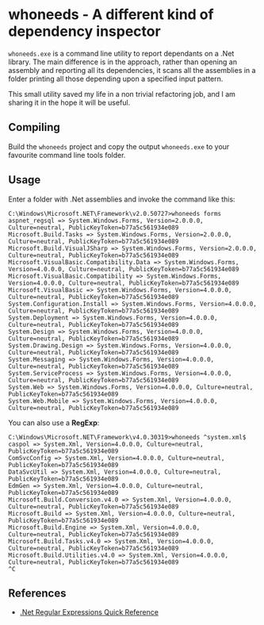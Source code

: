 # whoneeds - A different kind of dependency inspector

`whoneeds.exe` is a command line utility to report dependants on a .Net library.
The main difference is in the approach, rather than opening an assembly and
reporting all its dependencies, it scans all the assemblies in a folder printing
all those depending upon a specified input pattern.

This small utility saved my life in a non trivial refactoring job, and I am sharing
it in the hope it will be useful.

## Compiling

Build the `whoneeds` project and copy the output `whoneeds.exe` to your favourite
command line tools folder.

## Usage

Enter a folder with .Net assemblies and invoke the command like this:

```
C:\Windows\Microsoft.NET\Framework\v2.0.50727>whoneeds forms
aspnet_regsql => System.Windows.Forms, Version=2.0.0.0, Culture=neutral, PublicKeyToken=b77a5c561934e089
Microsoft.Build.Tasks => System.Windows.Forms, Version=2.0.0.0, Culture=neutral, PublicKeyToken=b77a5c561934e089
Microsoft.Build.VisualJSharp => System.Windows.Forms, Version=2.0.0.0, Culture=neutral, PublicKeyToken=b77a5c561934e089
Microsoft.VisualBasic.Compatibility.Data => System.Windows.Forms, Version=4.0.0.0, Culture=neutral, PublicKeyToken=b77a5c561934e089
Microsoft.VisualBasic.Compatibility => System.Windows.Forms, Version=4.0.0.0, Culture=neutral, PublicKeyToken=b77a5c561934e089
Microsoft.VisualBasic => System.Windows.Forms, Version=4.0.0.0, Culture=neutral, PublicKeyToken=b77a5c561934e089
System.Configuration.Install => System.Windows.Forms, Version=4.0.0.0, Culture=neutral, PublicKeyToken=b77a5c561934e089
System.Deployment => System.Windows.Forms, Version=4.0.0.0, Culture=neutral, PublicKeyToken=b77a5c561934e089
System.Design => System.Windows.Forms, Version=4.0.0.0, Culture=neutral, PublicKeyToken=b77a5c561934e089
System.Drawing.Design => System.Windows.Forms, Version=4.0.0.0, Culture=neutral, PublicKeyToken=b77a5c561934e089
System.Messaging => System.Windows.Forms, Version=4.0.0.0, Culture=neutral, PublicKeyToken=b77a5c561934e089
System.ServiceProcess => System.Windows.Forms, Version=4.0.0.0, Culture=neutral, PublicKeyToken=b77a5c561934e089
System.Web => System.Windows.Forms, Version=4.0.0.0, Culture=neutral, PublicKeyToken=b77a5c561934e089
System.Web.Mobile => System.Windows.Forms, Version=4.0.0.0, Culture=neutral, PublicKeyToken=b77a5c561934e089

```

You can also use a **RegExp**:

```
C:\Windows\Microsoft.NET\Framework\v4.0.30319>whoneeds ^system.xml$
caspol => System.Xml, Version=4.0.0.0, Culture=neutral, PublicKeyToken=b77a5c561934e089
ComSvcConfig => System.Xml, Version=4.0.0.0, Culture=neutral, PublicKeyToken=b77a5c561934e089
DataSvcUtil => System.Xml, Version=4.0.0.0, Culture=neutral, PublicKeyToken=b77a5c561934e089
EdmGen => System.Xml, Version=4.0.0.0, Culture=neutral, PublicKeyToken=b77a5c561934e089
Microsoft.Build.Conversion.v4.0 => System.Xml, Version=4.0.0.0, Culture=neutral, PublicKeyToken=b77a5c561934e089
Microsoft.Build => System.Xml, Version=4.0.0.0, Culture=neutral, PublicKeyToken=b77a5c561934e089
Microsoft.Build.Engine => System.Xml, Version=4.0.0.0, Culture=neutral, PublicKeyToken=b77a5c561934e089
Microsoft.Build.Tasks.v4.0 => System.Xml, Version=4.0.0.0, Culture=neutral, PublicKeyToken=b77a5c561934e089
Microsoft.Build.Utilities.v4.0 => System.Xml, Version=4.0.0.0, Culture=neutral, PublicKeyToken=b77a5c561934e089
^C

```

## References

* [.Net Regular Expressions Quick Reference](https://docs.microsoft.com/en-us/dotnet/standard/base-types/regular-expression-language-quick-reference)
